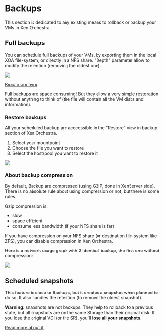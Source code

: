 # Backups

This section is dedicated to any existing means to rollback or backup your VMs in Xen Orchestra.

## Full backups

You can schedule full backups of your VMs, by exporting them in the local XOA file-system, or directly in a NFS share. "Depth" parameter allow to modify the retention (removing the oldest one).

![](https://xen-orchestra.com/blog/content/images/2015/07/backupexample.png)

[Read more here](https://xen-orchestra.com/blog/backup-your-xenserver-vms-with-xen-orchestra/).

Full backups are space consuming! But they allow a very simple restoration without anything to think of (the file will contain all the VM disks and information).

### Restore backups

All your scheduled backup are acccessible in the "Restore" view in backup section of Xen Orchestra.

1. Select your mountpoint
2. Choose the file you want to restore
3. Select the host/pool you want to restore it

![](https://xen-orchestra.com/blog/content/images/2015/11/restore.png)


### About backup compression

By default, Backup are compressed (using GZIP, done in XenServer side). There is no absolute rule about using compression or not, but there is some rules.

Gzip compression is:

* slow
* space efficient
* consume less bandwidth (if your NFS share is far)

If you have compression on your NFS share (or destination file-system like ZFS), you can disable compression in Xen Orchestra.

Here is a network usage graph with 2 identical backup, the first one without compression:

![](https://xen-orchestra.com/blog/content/images/2015/11/networkdetail.png)

## Scheduled snapshots

This feature is close to Backups, but it creates a snapshot when planned to do so. It also handles the retention (to remove the oldest snapshot).

**Warning**: snapshots are not backups. They help to rollback to a previous state, but all snapshots are on the same Storage than their original disk. If you lose the original VDI (or the SR), you'll **lose all your snapshots**.

[Read more about it](https://xen-orchestra.com/blog/xen-orchestra-4-2/#schedulerollingsnapshots).
